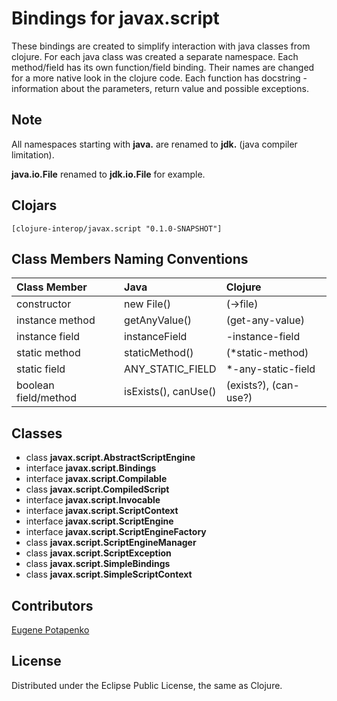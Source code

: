 # Bindings for javax.script

These bindings are created to simplify interaction with java classes from clojure.
For each java class was created a separate namespace.
Each method/field has its own function/field binding.
Their names are changed for a more native look in the clojure code. Each function has docstring - information about the parameters, return value and possible exceptions.

## Note

All namespaces starting with **java.** are renamed to **jdk.** (java compiler limitation). 

**java.io.File** renamed to **jdk.io.File** for example. 




## Clojars

```
[clojure-interop/javax.script "0.1.0-SNAPSHOT"]
```

## Class Members Naming Conventions

| Class Member | Java | Clojure |
|:--|:--|:--|
| constructor | new File() | (->file) |
| instance method | getAnyValue() | (get-any-value) |
| instance field | instanceField | -instance-field |
| static method | staticMethod() | (*static-method) |
| static field | ANY_STATIC_FIELD | *-any-static-field |
| boolean field/method | isExists(), canUse() | (exists?), (can-use?) |

## Classes

- class **javax.script.AbstractScriptEngine**
- interface **javax.script.Bindings**
- interface **javax.script.Compilable**
- class **javax.script.CompiledScript**
- interface **javax.script.Invocable**
- interface **javax.script.ScriptContext**
- interface **javax.script.ScriptEngine**
- interface **javax.script.ScriptEngineFactory**
- class **javax.script.ScriptEngineManager**
- class **javax.script.ScriptException**
- class **javax.script.SimpleBindings**
- class **javax.script.SimpleScriptContext**

## Contributors

[Eugene Potapenko](https://github.com/potapenko/)

## License

Distributed under the Eclipse Public License, the same as Clojure.
